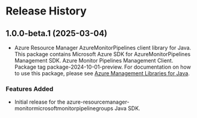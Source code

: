 # Release History

## 1.0.0-beta.1 (2025-03-04)

- Azure Resource Manager AzureMonitorPipelines client library for Java. This package contains Microsoft Azure SDK for AzureMonitorPipelines Management SDK. Azure Monitor Pipelines Management Client. Package tag package-2024-10-01-preview. For documentation on how to use this package, please see [Azure Management Libraries for Java](https://aka.ms/azsdk/java/mgmt).
### Features Added

- Initial release for the azure-resourcemanager-monitormicrosoftmonitorpipelinegroups Java SDK.
